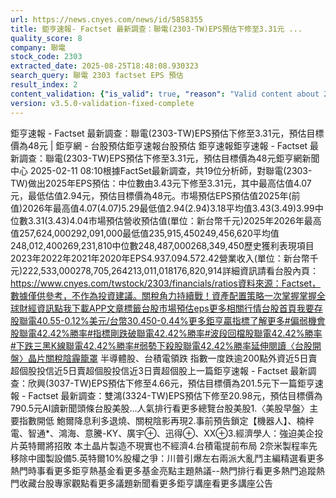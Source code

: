 ```yaml
---
url: https://news.cnyes.com/news/id/5858355
title: 鉅亨速報- Factset 最新調查：聯電(2303-TW)EPS預估下修至3.31元 ...
quality_score: 8
company: 聯電
stock_code: 2303
extracted_date: 2025-08-25T18:48:08.930323
search_query: 聯電 2303 factset EPS 預估
result_index: 2
content_validation: {"is_valid": true, "reason": "Valid content about 2303"}
version: v3.5.0-validation-fixed-complete
---
```


鉅亨速報 - Factset 最新調查：聯電(2303-TW)EPS預估下修至3.31元，預估目標價為48元 | 鉅亨網 - 台股預估‌‌鉅亨速報台股預估 鉅亨速報鉅亨速報 - Factset 最新調查：聯電(2303-TW)EPS預估下修至3.31元，預估目標價為48元鉅亨網新聞中心 2025-02-11 08:10‌根據FactSet最新調查，共19位分析師，對聯電(2303-TW)做出2025年EPS預估：中位數由3.43元下修至3.31元，其中最高估值4.07元，最低估值2.94元，預估目標價為48元。市場預估EPS預估值2025年(前值)2026年最高值4.07(4.07)5.29最低值2.94(2.94)3.18平均值3.43(3.49)3.99中位數3.31(3.43)4.04市場預估營收‌預估值(單位：新台幣千元)2025年2026年最高值257,624,000292,091,000最低值235,915,450249,456,620平均值248,012,400269,231,810中位數248,487,000268,349,450歷史獲利表現項目2023年2022年2021年2020年EPS4.937.094.572.42營業收入(單位：新台幣千元)222,533,000278,705,264213,011,018176,820,914詳細資訊請看台股內頁：https://www.cnyes.com/twstock/2303/financials/ratios資料來源：Factset，數據僅供參考，不作為投資建議。關稅角力持續戰！資產配置策略一次掌握掌握全球財經資訊點我下載APP文章標籤台股市場預估eps更多相關行情台股首頁我要存股聯電40.55-0.12%美元/台幣30.450-0.44%更多鉅亨贏指標了解更多#偏弱機會股聯電42.42%勝率#指標剛跌破聯電42.42%勝率#波段回檔股聯電42.42%勝率#下跌三黑K線聯電42.42%勝率#弱勢下殺股聯電42.42%勝率延伸閱讀〈台股開盤〉晶片關稅陰霾籠罩 半導體股、台積電領跌 指數一度跌逾200點外資近5日賣超個股投信近5日賣超個股投信近3日賣超個股‌上一篇鉅亨速報 - Factset 最新調查：欣興(3037-TW)EPS預估下修至4.66元，預估目標價為201.5元下一篇鉅亨速報 - Factset 最新調查：雙鴻(3324-TW)EPS預估下修至20.98元，預估目標價為790.5元‌‌AI讀新聞頭條台股美股...人氣排行看更多總覽台股美股1.〈美股早盤〉主要指數開低 鮑爾降息利多退燒、關稅陰影再現2.事前預告鎖定【機器人】、楠梓電、智通*、鴻海、意騰-KY、廣宇⊕、迅得⊕、XX⊕3.經濟學人：強迫美企投片英特爾將招敗 本土晶片製造不現實也不經濟4.台積電提前布局 2奈米製程率先移除中國製設備5.英特爾10%股權之爭：川普引爆左右兩派大亂鬥‌主編精選看更多‌熱門時事看更多‌‌‌‌‌‌‌‌‌‌‌‌‌‌‌‌‌鉅亨熱基金看更多基金亮點主題熱議‌‌‌‌--‌‌‌‌熱門排行看更多熱門追蹤熱門收藏‌‌‌‌‌‌‌‌‌台股專家觀點看更多議題新聞看更多鉅亨講座看更多講座公告‌‌‌‌‌‌‌‌
